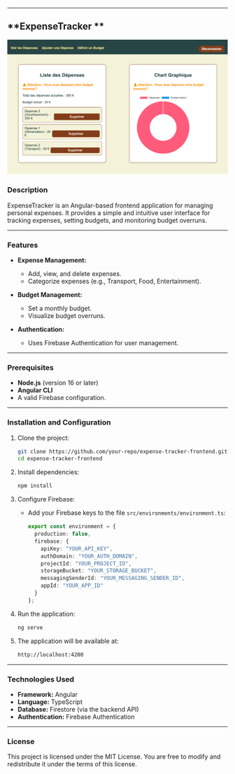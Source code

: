 
---

## **ExpenseTracker **
![Screenshot of the project](/ExpenseTrackerPicture.png)


### **Description**

ExpenseTracker is an Angular-based frontend application for managing personal expenses. It provides a simple and intuitive user interface for tracking expenses, setting budgets, and monitoring budget overruns.

---

### **Features**

- **Expense Management:**
  - Add, view, and delete expenses.
  - Categorize expenses (e.g., Transport, Food, Entertainment).

- **Budget Management:**
  - Set a monthly budget.
  - Visualize budget overruns.

- **Authentication:**
  - Uses Firebase Authentication for user management.

---

### **Prerequisites**

- **Node.js** (version 16 or later)
- **Angular CLI**
- A valid Firebase configuration.

---

### **Installation and Configuration**

1. Clone the project:
   ```bash
   git clone https://github.com/your-repo/expense-tracker-frontend.git
   cd expense-tracker-frontend
   ```

2. Install dependencies:
   ```bash
   npm install
   ```

3. Configure Firebase:
   - Add your Firebase keys to the file `src/environments/environment.ts`:
     ```typescript
     export const environment = {
       production: false,
       firebase: {
         apiKey: "YOUR_API_KEY",
         authDomain: "YOUR_AUTH_DOMAIN",
         projectId: "YOUR_PROJECT_ID",
         storageBucket: "YOUR_STORAGE_BUCKET",
         messagingSenderId: "YOUR_MESSAGING_SENDER_ID",
         appId: "YOUR_APP_ID"
       }
     };
     ```

4. Run the application:
   ```bash
   ng serve
   ```

5. The application will be available at:
   ```bash
   http://localhost:4200
   ```

---

### **Technologies Used**

- **Framework:** Angular
- **Language:** TypeScript
- **Database:** Firestore (via the backend API)
- **Authentication:** Firebase Authentication

---


### **License**

This project is licensed under the MIT License. You are free to modify and redistribute it under the terms of this license.